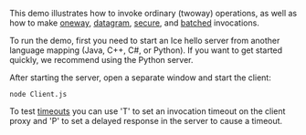 This demo illustrates how to invoke ordinary (twoway) operations, as
well as how to make [oneway][1], [datagram][2], [secure][3], and
[batched][4] invocations.

To run the demo, first you need to start an Ice hello server from
another language mapping (Java, C++, C#, or Python). If you want
to get started quickly, we recommend using the Python server.

After starting the server, open a separate window and start the
client:

```
node Client.js
```

To test [timeouts][5] you can use 'T' to set an invocation timeout on the
client proxy and 'P' to set a delayed response in the server to cause a
timeout.

[1]: https://doc.zeroc.com/ice/4.0/client-side-features/oneway-invocations
[2]: https://doc.zeroc.com/ice/4.0/client-side-features/datagram-invocations
[3]: https://doc.zeroc.com/ice/4.0/ice-plugins/icessl
[4]: https://doc.zeroc.com/ice/4.0/client-side-features/batched-invocations
[5]: https://doc.zeroc.com/ice/4.0/client-side-features/invocation-timeouts
